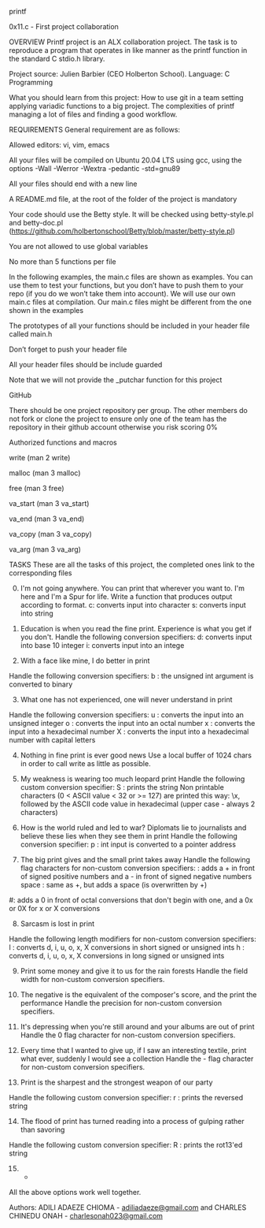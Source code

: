 printf

0x11.c - First project collaboration

OVERVIEW
Printf project is an ALX collaboration project. The task is to reproduce a program that operates in like manner as the printf function in the standard C stdio.h library.

Project source: Julien Barbier (CEO Holberton School). Language: C Programming

What you should learn from this project:
How to use git in a team setting applying variadic functions to a big project. The complexities of printf managing a lot of files and finding a good workflow.

REQUIREMENTS
General requirement are as follows:

Allowed editors: vi, vim, emacs

All your files will be compiled on Ubuntu 20.04 LTS using gcc, using the options -Wall -Werror -Wextra -pedantic -std=gnu89

All your files should end with a new line

A README.md file, at the root of the folder of the project is mandatory

Your code should use the Betty style. It will be checked using betty-style.pl and betty-doc.pl (https://github.com/holbertonschool/Betty/blob/master/betty-style.pl) 

You are not allowed to use global variables

No more than 5 functions per file

In the following examples, the main.c files are shown as examples. You can use them to test your functions, but you don’t have to push them to your repo (if you do we won’t take them into account). We will use our own main.c files at compilation. Our main.c files might be different from the one shown in the examples

The prototypes of all your functions should be included in your header file called main.h

Don’t forget to push your header file

All your header files should be include guarded

Note that we will not provide the _putchar function for this project

GitHub

There should be one project repository per group. The other members do not fork or clone the project to ensure only one of the team has the repository in their github account otherwise you risk scoring 0%

Authorized functions and macros

write (man 2 write)

malloc (man 3 malloc)

free (man 3 free)

va_start (man 3 va_start)

va_end (man 3 va_end)

va_copy (man 3 va_copy)

va_arg (man 3 va_arg)

TASKS
These are all the tasks of this project, the completed ones link to the corresponding files

0. I'm not going anywhere. You can print that wherever you want to. I'm here and I'm a Spur for life.
Write a function that produces output according to format.
c: converts input into character
s: converts input into string

1. Education is when you read the fine print. Experience is what you get if you don't.
Handle the following conversion specifiers:
d: converts input into base 10 integer
i: converts input into an intege

2. With a face like mine, I do better in print

Handle the following conversion specifiers:
b : the unsigned int argument is converted to binary

3. What one has not experienced, one will never understand in print

Handle the following conversion specifiers:
u : converts the input into an unsigned integer
o : converts the input into an octal number
x : converts the input into a hexadecimal number
X : converts the input into a hexadecimal number with capital letters

4. Nothing in fine print is ever good news
Use a local buffer of 1024 chars in order to call write as little as possible.

5. My weakness is wearing too much leopard print
Handle the following custom conversion specifier:
S : prints the string
Non printable characters (0 < ASCII value < 32 or >= 127) are printed this way: \x, followed by the ASCII code value in hexadecimal (upper case - always 2 characters)

6. How is the world ruled and led to war? Diplomats lie to journalists and believe these lies when they see them in print
Handle the following conversion specifier:
p : int input is converted to a pointer address

7. The big print gives and the small print takes away
Handle the following flag characters for non-custom conversion specifiers:
: adds a + in front of signed positive numbers and a - in front of signed negative numbers
space : same as +, but adds a space (is overwritten by +)

#: adds a 0 in front of octal conversions that don't begin with one, and a 0x or 0X for x or X conversions

8. Sarcasm is lost in print

Handle the following length modifiers for non-custom conversion specifiers:
l : converts d, i, u, o, x, X conversions in short signed or unsigned ints
h : converts d, i, u, o, x, X conversions in long signed or unsigned ints

9. Print some money and give it to us for the rain forests
Handle the field width for non-custom conversion specifiers.

10. The negative is the equivalent of the composer's score, and the print the performance
Handle the precision for non-custom conversion specifiers.

11. It's depressing when you're still around and your albums are out of print
Handle the 0 flag character for non-custom conversion specifiers.

12. Every time that I wanted to give up, if I saw an interesting textile, print what ever, suddenly I would see a collection
Handle the - flag character for non-custom conversion specifiers.

13. Print is the sharpest and the strongest weapon of our party

Handle the following custom conversion specifier:
r : prints the reversed string

14. The flood of print has turned reading into a process of gulping rather than savoring

Handle the following custom conversion specifier:
R : prints the rot13'ed string

15. *
All the above options work well together.

Authors:
ADILI ADAEZE CHIOMA - adiliadaeze@gmail.com and CHARLES CHINEDU ONAH - charlesonah023@gmail.com
